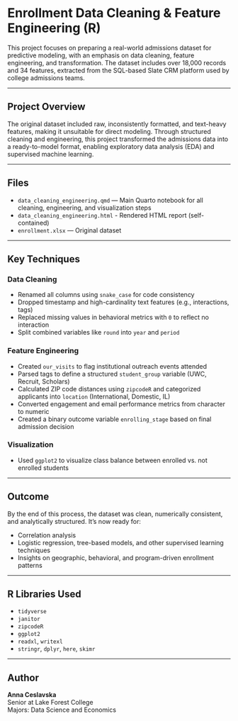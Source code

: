 # Enrollment Data Cleaning & Feature Engineering (R)

This project focuses on preparing a real-world admissions dataset for predictive modeling, with an emphasis on data cleaning, feature engineering, and transformation. The dataset includes over 18,000 records and 34 features, extracted from the SQL-based Slate CRM platform used by college admissions teams.

---

## Project Overview

The original dataset included raw, inconsistently formatted, and text-heavy features, making it unsuitable for direct modeling. Through structured cleaning and engineering, this project transformed the admissions data into a ready-to-model format, enabling exploratory data analysis (EDA) and supervised machine learning.

---

## Files

- `data_cleaning_engineering.qmd` — Main Quarto notebook for all cleaning, engineering, and visualization steps
- `data_cleaning_engineering.html` -  Rendered HTML report (self-contained)
- `enrollment.xlsx` — Original dataset 
  
---

## Key Techniques

### Data Cleaning
- Renamed all columns using `snake_case` for code consistency
- Dropped timestamp and high-cardinality text features (e.g., interactions, tags)
- Replaced missing values in behavioral metrics with `0` to reflect no interaction
- Split combined variables like `round` into `year` and `period`

### Feature Engineering
- Created `our_visits` to flag institutional outreach events attended
- Parsed tags to define a structured `student_group` variable (UWC, Recruit, Scholars)
- Calculated ZIP code distances using `zipcodeR` and categorized applicants into `location` (International, Domestic, IL)
- Converted engagement and email performance metrics from character to numeric
- Created a binary outcome variable `enrolling_stage` based on final admission decision

### Visualization
- Used `ggplot2` to visualize class balance between enrolled vs. not enrolled students

---

## Outcome

By the end of this process, the dataset was clean, numerically consistent, and analytically structured. It’s now ready for:
- Correlation analysis
- Logistic regression, tree-based models, and other supervised learning techniques
- Insights on geographic, behavioral, and program-driven enrollment patterns

---

## R Libraries Used

- `tidyverse`
- `janitor`
- `zipcodeR`
- `ggplot2`
- `readxl`, `writexl`
- `stringr`, `dplyr`, `here`, `skimr`

---

## Author

**Anna Ceslavska**  
Senior at Lake Forest College  
Majors: Data Science and Economics  
